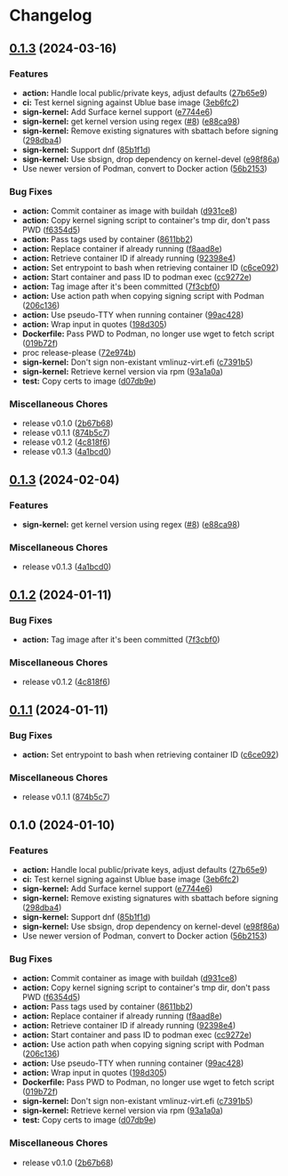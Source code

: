 # Changelog

## [0.1.3](https://github.com/atomic-studio-org/kernel-signer-docker/compare/v0.1.3...v0.1.3) (2024-03-16)


### Features

* **action:** Handle local public/private keys, adjust defaults ([27b65e9](https://github.com/atomic-studio-org/kernel-signer-docker/commit/27b65e99eeb106cd3aa8d7edfa3ca457cb2bac64))
* **ci:** Test kernel signing against Ublue base image ([3eb6fc2](https://github.com/atomic-studio-org/kernel-signer-docker/commit/3eb6fc298e4600cc97cd26ede9f55d95a8490f25))
* **sign-kernel:** Add Surface kernel support ([e7744e6](https://github.com/atomic-studio-org/kernel-signer-docker/commit/e7744e61f2a24d94688a39f6586498aae8efe6c8))
* **sign-kernel:** get kernel version using regex ([#8](https://github.com/atomic-studio-org/kernel-signer-docker/issues/8)) ([e88ca98](https://github.com/atomic-studio-org/kernel-signer-docker/commit/e88ca98f2f8453aef73aafe3827c873d47926d75))
* **sign-kernel:** Remove existing signatures with sbattach before signing ([298dba4](https://github.com/atomic-studio-org/kernel-signer-docker/commit/298dba4891a9c391a69b5e9f02cbc968aa69f004))
* **sign-kernel:** Support dnf ([85b1f1d](https://github.com/atomic-studio-org/kernel-signer-docker/commit/85b1f1d57dedb20199e20f18347dbc0922fc7d67))
* **sign-kernel:** Use sbsign, drop dependency on kernel-devel ([e98f86a](https://github.com/atomic-studio-org/kernel-signer-docker/commit/e98f86ac1097f0e4f07ad0fc0715bf5d6d890e58))
* Use newer version of Podman, convert to Docker action ([56b2153](https://github.com/atomic-studio-org/kernel-signer-docker/commit/56b2153b3c0c01d3761f8e4c820736abcf3cb17b))


### Bug Fixes

* **action:** Commit container as image with buildah ([d931ce8](https://github.com/atomic-studio-org/kernel-signer-docker/commit/d931ce87b915d52c0739a9b20ab142406b2eefb3))
* **action:** Copy kernel signing script to container's tmp dir, don't pass PWD ([f6354d5](https://github.com/atomic-studio-org/kernel-signer-docker/commit/f6354d5e021cf4df395ceccc326bbc8f93515c61))
* **action:** Pass tags used by container ([8611bb2](https://github.com/atomic-studio-org/kernel-signer-docker/commit/8611bb2b3dec7570862dfd0da08e678886d612f8))
* **action:** Replace container if already running ([f8aad8e](https://github.com/atomic-studio-org/kernel-signer-docker/commit/f8aad8e48ecdf3483b9c355f4874024c591df08a))
* **action:** Retrieve container ID if already running ([92398e4](https://github.com/atomic-studio-org/kernel-signer-docker/commit/92398e4ac8329da70b2295acd9366be5d8f6ae78))
* **action:** Set entrypoint to bash when retrieving container ID ([c6ce092](https://github.com/atomic-studio-org/kernel-signer-docker/commit/c6ce09237eae9bc59c76622c4f8b3189ade3b8aa))
* **action:** Start container and pass ID to podman exec ([cc9272e](https://github.com/atomic-studio-org/kernel-signer-docker/commit/cc9272e5bc077e722688cca6134d1d836b0a1213))
* **action:** Tag image after it's been committed ([7f3cbf0](https://github.com/atomic-studio-org/kernel-signer-docker/commit/7f3cbf0995551633c8fe4eb3aa76958d0ae4b5bc))
* **action:** Use action path when copying signing script with Podman ([206c136](https://github.com/atomic-studio-org/kernel-signer-docker/commit/206c136e2a31fd8512b8e1447f99eedccdcc612a))
* **action:** Use pseudo-TTY when running container ([99ac428](https://github.com/atomic-studio-org/kernel-signer-docker/commit/99ac428d4a11943089cc06e8f01f3c881d426b68))
* **action:** Wrap input in quotes ([198d305](https://github.com/atomic-studio-org/kernel-signer-docker/commit/198d3051467e57525741e88b8772606d39e38724))
* **Dockerfile:** Pass PWD to Podman, no longer use wget to fetch script ([019b72f](https://github.com/atomic-studio-org/kernel-signer-docker/commit/019b72fb9bd231bb0f2ffdb4db28068ccf0dddba))
* proc release-please ([72e974b](https://github.com/atomic-studio-org/kernel-signer-docker/commit/72e974bf837c8ff9f44ec65b6cda4f7b8818d5fb))
* **sign-kernel:** Don't sign non-existant vmlinuz-virt.efi ([c7391b5](https://github.com/atomic-studio-org/kernel-signer-docker/commit/c7391b578a5709126bef4487c28c761c2630cd8b))
* **sign-kernel:** Retrieve kernel version via rpm ([93a1a0a](https://github.com/atomic-studio-org/kernel-signer-docker/commit/93a1a0a489d3a24b369289ac014d53309d7f82c3))
* **test:** Copy certs to image ([d07db9e](https://github.com/atomic-studio-org/kernel-signer-docker/commit/d07db9ec605268e412b5a6f469b3a69dbd352931))


### Miscellaneous Chores

* release v0.1.0 ([2b67b68](https://github.com/atomic-studio-org/kernel-signer-docker/commit/2b67b68373572821e55c094954d1bdf71f0982a1))
* release v0.1.1 ([874b5c7](https://github.com/atomic-studio-org/kernel-signer-docker/commit/874b5c73915fce087a89bc01ce331ba99d6301af))
* release v0.1.2 ([4c818f6](https://github.com/atomic-studio-org/kernel-signer-docker/commit/4c818f61524c8e5756f39872fe85de90c6db8d4d))
* release v0.1.3 ([4a1bcd0](https://github.com/atomic-studio-org/kernel-signer-docker/commit/4a1bcd0e19ce56ece0f178e34c4079e771e62301))

## [0.1.3](https://github.com/EyeCantCU/kernel-signer/compare/v0.1.2...v0.1.3) (2024-02-04)


### Features

* **sign-kernel:** get kernel version using regex ([#8](https://github.com/EyeCantCU/kernel-signer/issues/8)) ([e88ca98](https://github.com/EyeCantCU/kernel-signer/commit/e88ca98f2f8453aef73aafe3827c873d47926d75))


### Miscellaneous Chores

* release v0.1.3 ([4a1bcd0](https://github.com/EyeCantCU/kernel-signer/commit/4a1bcd0e19ce56ece0f178e34c4079e771e62301))

## [0.1.2](https://github.com/EyeCantCU/kernel-signer/compare/v0.1.1...v0.1.2) (2024-01-11)


### Bug Fixes

* **action:** Tag image after it's been committed ([7f3cbf0](https://github.com/EyeCantCU/kernel-signer/commit/7f3cbf0995551633c8fe4eb3aa76958d0ae4b5bc))


### Miscellaneous Chores

* release v0.1.2 ([4c818f6](https://github.com/EyeCantCU/kernel-signer/commit/4c818f61524c8e5756f39872fe85de90c6db8d4d))

## [0.1.1](https://github.com/EyeCantCU/kernel-signer/compare/v0.1.0...v0.1.1) (2024-01-11)


### Bug Fixes

* **action:** Set entrypoint to bash when retrieving container ID ([c6ce092](https://github.com/EyeCantCU/kernel-signer/commit/c6ce09237eae9bc59c76622c4f8b3189ade3b8aa))


### Miscellaneous Chores

* release v0.1.1 ([874b5c7](https://github.com/EyeCantCU/kernel-signer/commit/874b5c73915fce087a89bc01ce331ba99d6301af))

## 0.1.0 (2024-01-10)


### Features

* **action:** Handle local public/private keys, adjust defaults ([27b65e9](https://github.com/EyeCantCU/kernel-signer/commit/27b65e99eeb106cd3aa8d7edfa3ca457cb2bac64))
* **ci:** Test kernel signing against Ublue base image ([3eb6fc2](https://github.com/EyeCantCU/kernel-signer/commit/3eb6fc298e4600cc97cd26ede9f55d95a8490f25))
* **sign-kernel:** Add Surface kernel support ([e7744e6](https://github.com/EyeCantCU/kernel-signer/commit/e7744e61f2a24d94688a39f6586498aae8efe6c8))
* **sign-kernel:** Remove existing signatures with sbattach before signing ([298dba4](https://github.com/EyeCantCU/kernel-signer/commit/298dba4891a9c391a69b5e9f02cbc968aa69f004))
* **sign-kernel:** Support dnf ([85b1f1d](https://github.com/EyeCantCU/kernel-signer/commit/85b1f1d57dedb20199e20f18347dbc0922fc7d67))
* **sign-kernel:** Use sbsign, drop dependency on kernel-devel ([e98f86a](https://github.com/EyeCantCU/kernel-signer/commit/e98f86ac1097f0e4f07ad0fc0715bf5d6d890e58))
* Use newer version of Podman, convert to Docker action ([56b2153](https://github.com/EyeCantCU/kernel-signer/commit/56b2153b3c0c01d3761f8e4c820736abcf3cb17b))


### Bug Fixes

* **action:** Commit container as image with buildah ([d931ce8](https://github.com/EyeCantCU/kernel-signer/commit/d931ce87b915d52c0739a9b20ab142406b2eefb3))
* **action:** Copy kernel signing script to container's tmp dir, don't pass PWD ([f6354d5](https://github.com/EyeCantCU/kernel-signer/commit/f6354d5e021cf4df395ceccc326bbc8f93515c61))
* **action:** Pass tags used by container ([8611bb2](https://github.com/EyeCantCU/kernel-signer/commit/8611bb2b3dec7570862dfd0da08e678886d612f8))
* **action:** Replace container if already running ([f8aad8e](https://github.com/EyeCantCU/kernel-signer/commit/f8aad8e48ecdf3483b9c355f4874024c591df08a))
* **action:** Retrieve container ID if already running ([92398e4](https://github.com/EyeCantCU/kernel-signer/commit/92398e4ac8329da70b2295acd9366be5d8f6ae78))
* **action:** Start container and pass ID to podman exec ([cc9272e](https://github.com/EyeCantCU/kernel-signer/commit/cc9272e5bc077e722688cca6134d1d836b0a1213))
* **action:** Use action path when copying signing script with Podman ([206c136](https://github.com/EyeCantCU/kernel-signer/commit/206c136e2a31fd8512b8e1447f99eedccdcc612a))
* **action:** Use pseudo-TTY when running container ([99ac428](https://github.com/EyeCantCU/kernel-signer/commit/99ac428d4a11943089cc06e8f01f3c881d426b68))
* **action:** Wrap input in quotes ([198d305](https://github.com/EyeCantCU/kernel-signer/commit/198d3051467e57525741e88b8772606d39e38724))
* **Dockerfile:** Pass PWD to Podman, no longer use wget to fetch script ([019b72f](https://github.com/EyeCantCU/kernel-signer/commit/019b72fb9bd231bb0f2ffdb4db28068ccf0dddba))
* **sign-kernel:** Don't sign non-existant vmlinuz-virt.efi ([c7391b5](https://github.com/EyeCantCU/kernel-signer/commit/c7391b578a5709126bef4487c28c761c2630cd8b))
* **sign-kernel:** Retrieve kernel version via rpm ([93a1a0a](https://github.com/EyeCantCU/kernel-signer/commit/93a1a0a489d3a24b369289ac014d53309d7f82c3))
* **test:** Copy certs to image ([d07db9e](https://github.com/EyeCantCU/kernel-signer/commit/d07db9ec605268e412b5a6f469b3a69dbd352931))


### Miscellaneous Chores

* release v0.1.0 ([2b67b68](https://github.com/EyeCantCU/kernel-signer/commit/2b67b68373572821e55c094954d1bdf71f0982a1))

